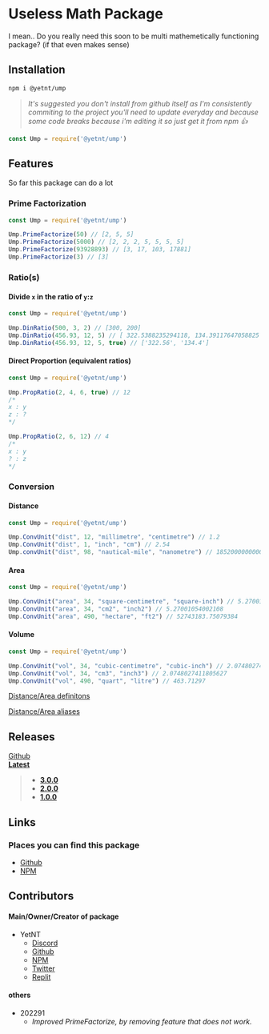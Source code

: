 # Useless Math Package
I mean.. Do you really need this soon to be multi mathemetically functioning package? (if that even makes sense)

## Installation
```bash
npm i @yetnt/ump
```
> _It's suggested you don't install from github itself as I'm consistently commiting to the project you'll need to update everyday and because some code breaks because i'm editing it so just get it from npm :+1:_
```js
const Ump = require('@yetnt/ump')
```

## Features
So far this package can do a lot

### Prime Factorization

```js
const Ump = require('@yetnt/ump')

Ump.PrimeFactorize(50) // [2, 5, 5]
Ump.PrimeFactorize(5000) // [2, 2, 2, 5, 5, 5, 5]
Ump.PrimeFactorize(93928893) // [3, 17, 103, 17881]
Ump.PrimeFactorize(3) // [3]
```

### Ratio(s)

#### Divide `x` in the ratio of `y`:`z`
```js
const Ump = require('@yetnt/ump')

Ump.DinRatio(500, 3, 2) // [300, 200]
Ump.DinRatio(456.93, 12, 5) // [ 322.5388235294118, 134.39117647058825 ]
Ump.DinRatio(456.93, 12, 5, true) // ['322.56', '134.4']
```

#### Direct Proportion (equivalent ratios)
```js
const Ump = require('@yetnt/ump')

Ump.PropRatio(2, 4, 6, true) // 12
/* 
x : y
z : ?
*/

Ump.PropRatio(2, 6, 12) // 4
/*
x : y
? : z
*/
```

### Conversion
#### Distance

```js
const Ump = require('@yetnt/ump')

Ump.ConvUnit("dist", 12, "millimetre", "centimetre") // 1.2
Ump.ConvUnit("dist", 1, "inch", "cm") // 2.54
Ump.convUnit("dist", 98, "nautical-mile", "nanometre") // 1852000000000
```

#### Area

```js
const Ump = require('@yetnt/ump')

Ump.ConvUnit("area", 34, "square-centimetre", "square-inch") // 5.27001054002108
Ump.ConvUnit("area", 34, "cm2", "inch2") // 5.27001054002108
Ump.ConvUnit("area", 490, "hectare", "ft2") // 52743183.75079384
```

#### Volume
```js
const Ump = require('@yetnt/ump')

Ump.ConvUnit("vol", 34, "cubic-centimetre", "cubic-inch") // 2.0748027411805627
Ump.ConvUnit("vol", 34, "cm3", "inch3") // 2.0748027411805627
Ump.ConvUnit("vol", 490, "quart", "litre") // 463.71297
```

[Distance/Area definitons](https://github.com/Yetity/ump/blob/main/src/libmath/convTable.json)

[Distance/Area aliases](https://github.com/Yetity/ump/blob/master/src/libmath/def/unit-ali.json)

## Releases
[Github](https://github.com/Yetity/ump/releases) \
**[Latest](https://github.com/Yetity/ump/releases/latest)**

> * **[3.0.0](https://github.com/Yetity/ump/releases/tag/v3.0.0)**
> * **[2.0.0](https://github.com/Yetity/ump/releases/tag/v2.0.0)**
> * **[1.0.0](https://github.com/Yetity/ump/releases/tag/v1.0.0)**

## Links
### Places you can find this package
* [Github](https://github.com/Yetity/ump)
* [NPM](https://npmjs.com/package/@yetnt/ump)

## Contributors
#### Main/Owner/Creator of package
* YetNT
	* [Discord](https://discordapp.com/users/671549251024584725)
	* [Github](https://github.com/Yetity)
	* [NPM](https://npmjs.com/~yetnt)
	* [Twitter](https://twitter.com/YetNT1)
	* [Replit](https://replit.com/@hlonipoole692)

#### others
* 202291
	* _Improved PrimeFactorize, by removing feature that does not work._
